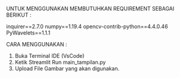 UNTUK MENGGUNAKAN MEMBUTUHKAN REQUIREMENT SEBAGAI BERIKUT :

 inquirer==2.7.0
 numpy==1.19.4
 opencv-contrib-python==4.4.0.46
 PyWavelets==1.1.1

CARA MENGGUNAKAN :
1. Buka Terminal IDE (VsCode)
2. Ketik Streamlit Run main_tampilan.py
3. Upload File Gambar yang akan digunakan.

